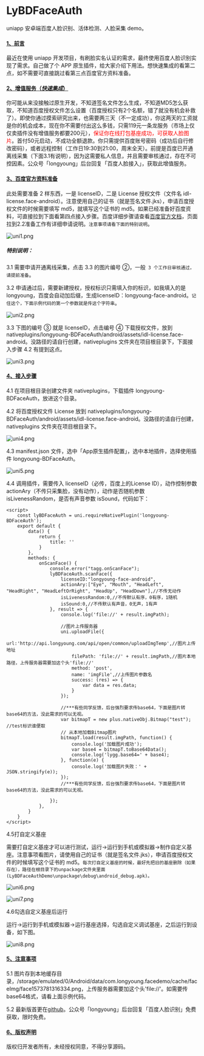 # LyBDFaceAuth

uniapp 安卓端百度人脸识别、活体检测、人脸采集 demo。

#### <u>1、前言</u>

最近在使用 uniapp 开发项目，有刷脸实名认证的需求，最终使用百度人脸识别实现了需求。自己做了个 APP 原生插件，给大家介绍下用法。想快速集成的看第二点，如不需要可直接跳过看第三点百度官方资料准备。

#### <u>2、增值服务（*快速集成*）</u>

你可能从来没接触过原生开发，不知道签名文件怎么生成，不知道MD5怎么获取，不知道百度授权文件怎么设置（百度授权只有2个名额，错了就没有机会补救了）。即使你通过摸索研究出来，也需要两三天（不一定成功），你这两天的工资就是你的机会成本，现在你不需要付出这么多钱，只需119元一条龙服务（市场上仅仅卖插件没有增值服务都要200元），<font color=red>保证你在线打包基座成功，可获取人脸图片</font>。首付50元启动，不成功全额退款。你只需提供百度账号密码（成功后自行修改密码），或者远程控制（工作日19:30到21:00，周末全天）。前提是百度已开通离线采集（下面3.1有说明），因为这需要私人信息，并且需要审核通过，存在不可控因素。公众号「longyoung」后台回复「百度人脸接入」，获取此增值服务。

#### <u>3、百度官方资料准备</u>

此处需要准备 2 样东西，一是 licenseID，二是 License 授权文件（文件名 idl-license.face-android）。注意使用自己的证书（就是签名文件.jks），申请百度授权文件的时候需要填写 md5，就填写这个证书的 md5。如果已经准备好百度资料，可直接拉到下面看第四点接入步骤。百度详细步骤请查看[百度官方文档](https://ai.baidu.com/docs#/FaceSDK-Collect-WithLiveness-Android/top)，页面拉到2.2准备工作有详细申请说明。`注意事项请看下面的特别说明`。

![uni1.png](https://i.loli.net/2019/12/03/RDsyHQmzTXnACra.png)

##### 特别说明：

3.1 需要申请开通离线采集，点击 3.3 的图片编号 ②，一般` 3 个工作日审核通过，请提前准备`。

3.2 申请通过后，需要新建授权，授权标识只需填入你的标识，如我填入的是 longyoung，百度会自动加后缀，生成licenseID：longyoung-face-android。`记住这个，下面示例代码的第一个参数就是传这个字符串`。

![uni2.png](https://i.loli.net/2019/12/03/PuSQ3fZy9pY2dRq.png)

3.3 下图的编号 ③ 就是 licenseID，点击编号 ④ 下载授权文件，放到 nativeplugins/longyoung-BDFaceAuth/android/assets/idl-license.face-android。没路径的请自行创建，nativeplugins 文件夹在项目根目录下，下面接入步骤 4.2 有提到这点。


![uni3.png](https://i.loli.net/2019/12/03/zukV31FGAD5j2Cr.png)

#### <u>4、接入步骤</u>

4.1 在项目根目录创建文件夹 nativeplugins，下载插件 longyoung-BDFaceAuth，放进这个目录。

4.2 将百度授权文件 License 放到 nativeplugins/longyoung-BDFaceAuth/android/assets/idl-license.face-android。没路径的请自行创建，nativeplugins 文件夹在项目根目录下。

![uni4.png](https://i.loli.net/2019/12/03/G6B8YRjV3ZJa2fi.png)

4.3 manifest.json 文件，选中「App原生插件配置」，选中本地插件，选择使用插件 longyoung-BDFaceAuth。


![uni5.png](https://i.loli.net/2019/12/03/vFPHhJSwOuXIQf7.png)

4.4 调用插件，需要传入 licenseID（必传，百度上的License ID），动作控制参数 actionAry（不传只采集脸，没有动作），动作是否随机参数 isLivenessRandom，是否有声音参数 isSound，代码如下：

```
<script>
	const lyBDFaceAuth = uni.requireNativePlugin('longyoung-BDFaceAuth');
	export default {
		data() {
			return {
				title: ''
			}
		},
		methods: {
			onScanFace() {
				console.error("tagg.onScanFace");
				lyBDFaceAuth.scanFace({
					licenseID:"longyoung-face-android",
					actionAry:["Eye", "Mouth", "HeadLeft", "HeadRight", "HeadLeftOrRight", "HeadUp", "HeadDown"],//不传无动作
					isLivenessRandom:0,//不传默认有序，0有序，1随机
					isSound:0,//不传默认有声音，0无声，1有声
				}, result => {
					console.log('file://' + result.imgPath);
					
					//图片上传服务器
					uni.uploadFile({
						url:'http://api.longyoung.com/api/open/common/uploadImgTemp',//图片上传地址
						filePath: 'file://' + result.imgPath,//图片本地路径，上传服务器需要加这个头'file://'
						method: 'post',
						name: 'imgFile',//上传图片参数名
						success: (res) => {
							var data = res.data;
						}
					});
					
					//***有些同学反馈，后台强烈要求传base64，下面是图片转base64的方法，没此需求的可以无视。
					var bitmapT = new plus.nativeObj.Bitmap("test"); //test标识谁便取
					// 从本地加载Bitmap图片
					bitmapT.load(result.imgPath, function() {
						console.log('加载图片成功');
						var base4 = bitmapT.toBase64Data();
						console.log('lygg.base64=' + base4);
					}, function(e) {
						console.log('加载图片失败：' + JSON.stringify(e));
					});
					//***有些同学反馈，后台强烈要求传base64，下面是图片转base64的方法，没此需求的可以无视。
					
				});
			},
		}
	}
</script>
```

4.5打自定义基座

需要打自定义基座才可以进行测试，运行->运行到手机或模拟器->制作自定义基座。注意事项看图片，请使用自己的证书（就是签名文件.jks），申请百度授权文件的时候填写这个证书的 md5。`每次打自定义基座的时候，最好先把旧的基座删除（如果存在），路径在根目录下的unpackage文件夹里面(LyBDFaceAuthDemo\unpackage\debug\android_debug.apk)。`

![uni6.png](https://i.loli.net/2019/12/10/3r25AHUlXpx4tYE.png)

![uni7.png](https://i.loli.net/2019/12/10/VqbN6J82WpeEFPY.png)

4.6勾选自定义基座后运行

运行->运行到手机或模拟器->运行基座选择，勾选自定义调试基座，之后运行到设备，如下图。

![uni8.png](https://i.loli.net/2019/12/10/SGBO2TIFHl3NQ1j.png)

#### <u>5、注意事项</u>

5.1 图片存到本地缓存目录，/storage/emulated/0/Android/data/com.longyoung.facedemo/cache/faceImg/face1573781316334.png，上传服务器需要加这个头'file://'。如需要传base64格式，请看上面示例代码。

5.2 最新版首更在[github](https://github.com/longyoung/LyBDFaceAuthDemo.git)。公众号「longyoung」后台回复「百度人脸识别」免费获取，限时免费。

#### <u>6、版权声明</u>
版权归开发者所有，未经授权同意，不得分享源码。